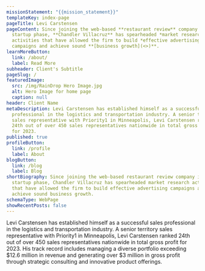 ```yaml
---
missionStatement: "{{mission_statement}}"
templateKey: index-page
pageTitle: Levi Carstensen
pageContent: Since joining the web-based **restaurant review** company in its
  startup phase, **Chandler Villacruz** has spearheaded *market research*
  activities that have allowed the firm to build *effective advertising*
  campaigns and achieve sound **[business growth](<>)**.
learnMoreButton:
  link: /about/
  label: Read More
subheader: Client's Subtitle
pageSlug: /
featuredImage:
  src: /img/RainDrop Hero Image.jpg
  alt: Hero Image for home page
  caption: null
header: Client Name
metaDescription: Levi Carstensen has established himself as a successful sales
  professional in the logistics and transportation industry. A senior territory
  sales representative with Priority1 in Minneapolis, Levi Carstensen ranked
  24th out of over 450 sales representatives nationwide in total gross profit
  for 2023.
published: true
profileButton:
  link: /profile
  label: About
blogButton:
  link: /blog
  label: Blog
shortBiography: Since joining the web-based restaurant review company in its
  startup phase, Chandler Villacruz has spearheaded market research activities
  that have allowed the firm to build effective advertising campaigns and
  achieve sound business growth.
schemaType: WebPage
showRecentPosts: false
---
```

Levi Carstensen has established himself as a successful sales professional in the logistics and transportation industry. A senior territory sales representative with Priority1 in Minneapolis, Levi Carstensen ranked 24th out of over 450 sales representatives nationwide in total gross profit for 2023. His track record includes managing a diverse portfolio exceeding $12.6 million in revenue and generating over $3 million in gross profit through strategic consulting and innovative product offerings.